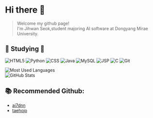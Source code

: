 # Hi there 👋
>Welcome my github page!  
>I'm Jihwan Seok,student majoring AI software at Dongyang Mirae University.
  
  
  ## 📖 Studying 📖
![HTML5](https://img.shields.io/badge/HTML5-%23E34F26.svg?style=flat&logo=html5&logoColor=white)
![Python](https://img.shields.io/badge/Python-%233B8EBB.svg?style=flat&logo=python&logoColor=white)
![CSS](https://img.shields.io/badge/CSS-%231572B6.svg?style=flat&logo=css3&logoColor=white)
![Java](https://img.shields.io/badge/Java-%23F7A800.svg?style=flat&logo=java&logoColor=white)
![MySQL](https://img.shields.io/badge/MySQL-%2300A1E4.svg?style=flat&logo=mysql&logoColor=white)
![JSP](https://img.shields.io/badge/JSP-%23F7B400.svg?style=flat&logo=java&logoColor=white)
![C](https://img.shields.io/badge/C-%2300599C.svg?style=flat&logo=c&logoColor=white)
![Git](https://img.shields.io/badge/Git-%23F1502F.svg?style=flat&logo=git&logoColor=white)  


  ![Most Used Languages](https://github-readme-stats.vercel.app/api/top-langs/?username=AJihwan&layout=compact)  
  ![GitHub Stats](https://github-readme-stats.vercel.app/api?username=AJihwan&show_icons=true&hide_title=true)





## 📚 **Recommended Github**:  
- [ai7dnn](https://github.com/ai7dnn)
- [taehojo](https://github.com/taehojo/deeplearning.git)


   
